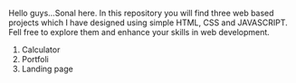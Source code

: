 Hello guys...Sonal here. In this repository you will find three web based projects which I have designed using simple HTML, CSS and JAVASCRIPT. Fell free to explore them and enhance your skills in web 
development. 
1. Calculator
2. Portfoli 
3. Landing page 
